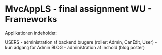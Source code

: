 MvcAppLS - final assignment WU - Frameworks
===========================================

Applikationen indeholder:

USERS - administration af backend brugere (roller: Admin, CanEdit, User) - kun adgang for Admin
BLOG - administration af indhold (blog poster)